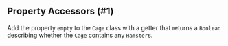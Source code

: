## Property Accessors (#1)

Add the property `empty` to the `Cage` class with a getter that returns a
`Boolean` describing whether the `Cage` contains any `Hamster`s.